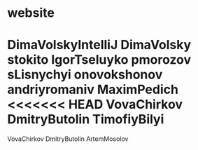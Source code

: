 website
=======
DimaVolskyIntelliJ
DimaVolsky
stokito
IgorTseluyko
pmorozov
sLisnychyi
onovokshonov
andriyromaniv
MaximPedich
<<<<<<< HEAD
VovaChirkov
DmitryButolin
TimofiyBilyi
=======
VovaChirkov
DmitryButolin
ArtemMosolov

